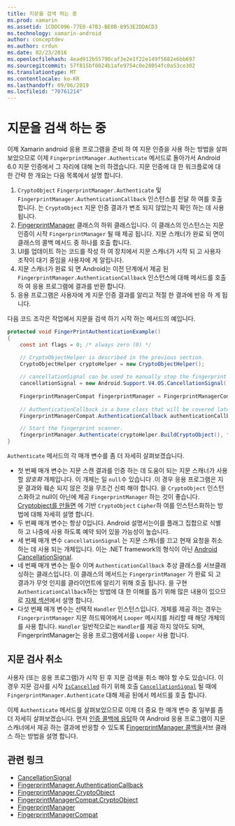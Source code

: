 ```yaml
---
title: 지문을 검색 하는 중
ms.prod: xamarin
ms.assetid: 1CDDC096-77E0-47B3-BE0B-8953E2DDACD3
ms.technology: xamarin-android
author: conceptdev
ms.author: crdun
ms.date: 02/23/2016
ms.openlocfilehash: 4ead912b55790caf3e2e1f22e149f5682e6bb697
ms.sourcegitcommit: 57f815bf0024b1afe9754c0e28054fc0a53ce302
ms.translationtype: MT
ms.contentlocale: ko-KR
ms.lasthandoff: 09/06/2019
ms.locfileid: "70761214"
---
```

# <a name="scanning-for-fingerprints"></a>지문을 검색 하는 중

이제 Xamarin android 응용 프로그램을 준비 하 여 지문 인증을 사용 하는 방법을 살펴보았으므로 이제 `FingerprintManager.Authenticate` 메서드로 돌아가서 Android 6.0 지문 인증에서 그 자리에 대해 논의 하겠습니다. 지문 인증에 대 한 워크플로에 대 한 간략 한 개요는 다음 목록에서 설명 합니다.

1. `CryptoObject` `FingerprintManager.Authenticate` 및`FingerprintManager.AuthenticationCallback` 인스턴스를 전달 하 여를 호출 합니다. 는 `CryptoObject` 지문 인증 결과가 변조 되지 않았는지 확인 하는 데 사용 됩니다. 
2. [FingerprintManager](https://developer.android.com/reference/android/hardware/fingerprint/FingerprintManager.AuthenticationCallback.html) 클래스의 하위 클래스입니다. 이 클래스의 인스턴스는 지문 인증이 시작 `FingerprintManager` 될 때 제공 됩니다. 지문 스캐너가 완료 되 면이 클래스의 콜백 메서드 중 하나를 호출 합니다.
3. UI를 업데이트 하는 코드를 작성 하 여 장치에서 지문 스캐너가 시작 되 고 사용자 조작이 대기 중임을 사용자에 게 알립니다. 
4. 지문 스캐너가 완료 되 면 Android는 이전 단계에서 제공 된 `FingerprintManager.AuthenticationCallback` 인스턴스에 대해 메서드를 호출 하 여 응용 프로그램에 결과를 반환 합니다.
5. 응용 프로그램은 사용자에 게 지문 인증 결과를 알리고 적절 한 결과에 반응 하 게 됩니다. 

다음 코드 조각은 작업에서 지문을 검색 하기 시작 하는 메서드의 예입니다.

```csharp
protected void FingerPrintAuthenticationExample()
{
    const int flags = 0; /* always zero (0) */

    // CryptoObjectHelper is described in the previous section.
    CryptoObjectHelper cryptoHelper = new CryptoObjectHelper();    
    
    // cancellationSignal can be used to manually stop the fingerprint scanner. 
    cancellationSignal = new Android.Support.V4.OS.CancellationSignal();
    
    FingerprintManagerCompat fingerprintManager = FingerprintManagerCompat.From(this);
    
    // AuthenticationCallback is a base class that will be covered later on in this guide.
    FingerprintManagerCompat.AuthenticationCallback authenticationCallback = new MyAuthCallbackSample(this);

    // Start the fingerprint scanner.
    fingerprintManager.Authenticate(cryptoHelper.BuildCryptoObject(), flags, cancellationSignal, authenticationCallback, null);
}
```

`Authenticate` 메서드의 각 매개 변수를 좀 더 자세히 살펴보겠습니다.

- 첫 번째 매개 변수는 지문 스캔 결과를 인증 하는 데 도움이 되는 지문 스캐너가 사용할 _암호화_ 개체입니다. 이 개체는 일 `null`수 있습니다 .이 경우 응용 프로그램은 지문 결과와 훼손 되지 않은 것을 무조건 신뢰 해야 합니다. 을 `CryptoObject` 인스턴스화하고 null이 아닌에 제공 `FingerprintManager` 하는 것이 좋습니다. [Cryptobject를 만들면](~/android/platform/fingerprint-authentication/creating-a-cryptoobject.md) 에 기반 `CryptoObject` `Cipher`하 여를 인스턴스화하는 방법에 대해 자세히 설명 합니다.
- 두 번째 매개 변수는 항상 0입니다. Android 설명서는이를 플래그 집합으로 식별 하 고 나중에 사용 하도록 예약 되어 있을 가능성이 높습니다. 
- 세 번째 매개 변수 `cancellationSignal` 는 지문 스캐너를 끄고 현재 요청을 취소 하는 데 사용 되는 개체입니다. 이는 .NET framework의 형식이 아닌 [Android CancellationSignal](https://developer.android.com/reference/android/os/CancellationSignal.html).
- 네 번째 매개 변수는 필수 이며 `AuthenticationCallback` 추상 클래스를 서브클래싱하는 클래스입니다. 이 클래스의 메서드는 `FingerprintManager` 가 완료 되 고 결과가 무엇 인지를 클라이언트에 알리기 위해 호출 됩니다. 을 구현 `AuthenticationCallback`하는 방법에 대 한 이해를 돕기 위해 많은 내용이 있으므로 [자체 섹션](~/android/platform/fingerprint-authentication/fingerprint-authentication-callbacks.md)에서 설명 합니다.
- 다섯 번째 매개 변수는 선택적 `Handler` 인스턴스입니다. 개체를 제공 하는 경우는 `FingerprintManager` 지문 하드웨어에서 `Looper` 메시지를 처리할 때 해당 개체의를 사용 합니다. `Handler` 일반적으로는 `Handler`를 제공 하지 않아도 되며, FingerprintManager는 응용 프로그램에서를 `Looper` 사용 합니다.

## <a name="cancelling-a-fingerprint-scan"></a>지문 검사 취소

사용자 (또는 응용 프로그램)가 시작 된 후 지문 검색을 취소 해야 할 수도 있습니다. 이 경우 지문 검사를 시작 [`IsCancelled`](https://developer.android.com/reference/android/os/CancellationSignal.html#isCanceled()) 하기 위해 호출 [`CancellationSignal`](https://developer.android.com/reference/android/os/CancellationSignal.html) 될 때에 `FingerprintManager.Authenticate` 대해 제공 된에서 메서드를 호출 합니다.

이제 `Authenticate` 메서드를 살펴보았으므로 이제 더 중요 한 매개 변수 중 일부를 좀 더 자세히 살펴보겠습니다. 먼저 [인증 콜백에 응답](~/android/platform/fingerprint-authentication/fingerprint-authentication-callbacks.md)하 여 Android 응용 프로그램이 지문 스캐너에서 제공 하는 결과에 반응할 수 있도록 [FingerprintManager 콜백을](https://developer.android.com/reference/android/hardware/fingerprint/FingerprintManager.AuthenticationCallback.html)서브 클래스 하는 방법을 설명 합니다.

## <a name="related-links"></a>관련 링크

- [CancellationSignal](https://developer.android.com/reference/android/os/CancellationSignal.html)
- [FingerprintManager.AuthenticationCallback](https://developer.android.com/reference/android/hardware/fingerprint/FingerprintManager.AuthenticationCallback.html)
- [FingerprintManager.CryptoObject](https://developer.android.com/reference/android/hardware/fingerprint/FingerprintManager.CryptoObject.html)
- [FingerprintManagerCompat.CryptoObject](https://developer.android.com/reference/android/support/v4/hardware/fingerprint/FingerprintManagerCompat.CryptoObject.html)
- [FingerprintManager](https://developer.android.com/reference/android/hardware/fingerprint/FingerprintManager.html)
- [FingerprintManagerCompat](https://developer.android.com/reference/android/support/v4/hardware/fingerprint/FingerprintManagerCompat.html)
